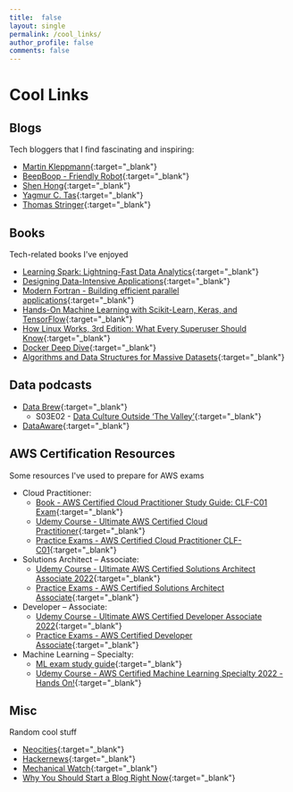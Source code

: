 ```yaml
---
title:  false
layout: single
permalink: /cool_links/
author_profile: false
comments: false
---
```


# Cool Links

## Blogs

Tech bloggers that I find fascinating and inspiring:

- [Martin Kleppmann](https://martin.kleppmann.com/){:target="_blank"}
- [BeepBoop - Friendly Robot](https://beepb00p.xyz/){:target="_blank"}
- [Shen Hong](https://shen.hong.io/){:target="_blank"}
- [Yagmur C. Tas](https://yagmurcetintas.com/){:target="_blank"}
- [Thomas Stringer](https://trstringer.com/){:target="_blank"}

## Books

Tech-related books I've enjoyed

- [Learning Spark: Lightning-Fast Data Analytics](https://www.amazon.com/Learning-Spark-Jules-Damji/dp/1492050040){:target="_blank"}
- [Designing Data-Intensive Applications](https://www.amazon.com/Designing-Data-Intensive-Applications-Reliable-Maintainable/dp/1449373321){:target="_blank"}
- [Modern Fortran - Building efficient parallel applications](https://www.manning.com/books/modern-fortran){:target="_blank"}
- [Hands-On Machine Learning with Scikit-Learn, Keras, and TensorFlow](https://www.amazon.com/Hands-Machine-Learning-Scikit-Learn-TensorFlow/dp/1492032646){:target="_blank"}
- [How Linux Works, 3rd Edition: What Every Superuser Should Know](https://www.amazon.com/How-Linux-Works-Brian-Ward/dp/1718500408){:target="_blank"}
- [Docker Deep Dive](https://www.oreilly.com/library/view/docker-deep-dive/9781800565135/){:target="_blank"}
- [Algorithms and Data Structures for Massive Datasets](https://www.manning.com/books/algorithms-and-data-structures-for-massive-datasets){:target="_blank"}

## Data podcasts

- [Data Brew](https://databricks.com/discover/data-brew){:target="_blank"}
  - S03E02 - [Data Culture Outside ‘The Valley’](https://databricks.com/discover/data-brew/s3-e2-data-culture-outside-the-valley){:target="_blank"}
- [DataAware](https://www.ascend.io/dataaware-podcast/){:target="_blank"}

## AWS Certification Resources

Some resources I've used to prepare for AWS exams

- Cloud Practitioner:
  - [Book - AWS Certified Cloud Practitioner Study Guide: CLF-C01 Exam](https://www.amazon.com/Certified-Cloud-Practitioner-Study-Guide/dp/1119490707){:target="_blank"}
  - [Udemy Course - Ultimate AWS Certified Cloud Practitioner](https://www.udemy.com/course/aws-certified-cloud-practitioner-new/){:target="_blank"}
  - [Practice Exams - AWS Certified Cloud Practitioner CLF-C01](https://www.udemy.com/course/practice-exams-aws-certified-cloud-practitioner/){:target="_blank"}
- Solutions Architect – Associate:
  - [Udemy Course - Ultimate AWS Certified Solutions Architect Associate 2022](https://www.udemy.com/course/aws-certified-solutions-architect-associate-saa-c02/){:target="_blank"}
  - [Practice Exams - AWS Certified Solutions Architect Associate](https://www.udemy.com/course/practice-exams-aws-certified-solutions-architect-associate/){:target="_blank"}
- Developer – Associate:
  - [Udemy Course - Ultimate AWS Certified Developer Associate 2022](https://www.udemy.com/course/aws-certified-developer-associate-dva-c01/){:target="_blank"}
  - [Practice Exams - AWS Certified Developer Associate](https://www.udemy.com/course/aws-certified-developer-associate-practice-tests-dva-c01/){:target="_blank"}
- Machine Learning – Specialty:
  - [ML exam study guide](https://www.mlexam.com/){:target="_blank"}
  - [Udemy Course - AWS Certified Machine Learning Specialty 2022 - Hands On!](https://www.udemy.com/course/aws-machine-learning/){:target="_blank"}

## Misc

Random cool stuff

- [Neocities](https://neocities.org/){:target="_blank"}
- [Hackernews](https://news.ycombinator.com/){:target="_blank"}
- [Mechanical Watch](https://ciechanow.ski/mechanical-watch/){:target="_blank"}
- [Why You Should Start a Blog Right Now](https://guzey.com/personal/why-have-a-blog/){:target="_blank"}